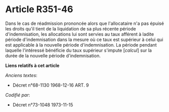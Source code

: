 # Article R351-46

Dans le cas de réadmission prononcée alors que l'allocataire n'a pas épuisé les droits qu'il tient de la liquidation de sa
plus récente période d'indemnisation, les allocations lui sont servies au taux afférent à ladite période d'indemnisation dans
la mesure où ce taux est supérieur à celui qui est applicable à la nouvelle période d'indemnisation. La période pendant
laquelle l'intéressé bénéficie du taux supérieur s'impute [*calcul*] sur la durée de la nouvelle période d'indemnisation.

**Liens relatifs à cet article**

_Anciens textes_:

  - Décret n°68-1130 1968-12-16 ART. 9

_Codifié par_:

  - Décret n°73-1048 1973-11-15
